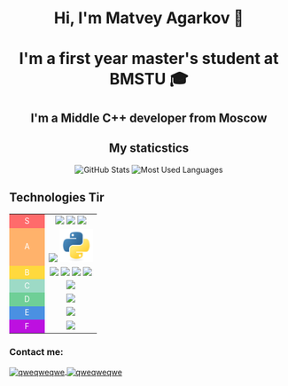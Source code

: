 <h1 align='center'>Hi, I'm Matvey Agarkov 👋</h1>
<h1 align='center'>I'm a first year master's student at BMSTU 🎓</h1>
<h2 align='center'>I'm a Middle C++ developer from Moscow</h2>
<h2 align='center'>My staticstics</h2>

<p align="center">
  <img src="https://github-readme-stats.vercel.app/api?username=Cpr4z&show_icons=true&theme=radical" alt="GitHub Stats" />
  <img src="https://github-readme-stats.vercel.app/api/top-langs/?username=Cpr4z&layout=compact&theme=radical" alt="Most Used Languages" />
</p>

## Technologies Tir

<table>
  <tr>
    <td style="background-color:#FF6B6B; color:white; text-align:center; width:50px;">S</td>
    <td style="text-align:center;">
      <img src="https://laptrinhcanban.com/c/lap-trinh-c-co-ban/gioi-thieu-ngon-ngu-c/su-khac-biet-giua-c-c++-csharp/c++.png" width="60"/>
      <img src="https://static.lwn.net/images/ns/boost.png" width="60"/>
      <img src="https://avatars.mds.yandex.net/i?id=2a00000179fb635263ab07dd222cfb1df328-4600894-images-thumbs&n=13" width="60"/>
    </td>
  </tr>
  <tr>
    <td style="background-color:#FFB26B; color:white; text-align:center; width:50px;">A</td>
    <td style="text-align:center;">
      <img src="https://gdm-catalog-fmapi-prod.imgix.net/ProductLogo/d82b510c-1268-4d8a-85c1-41b6d44a6706.png?ixlib=react-9.0.3&ch=Width%2CDPR&auto=format&w=4742" width="60"/>
      <img src="https://raw.githubusercontent.com/devicons/devicon/master/icons/python/python-original.svg" width="60"/>
    </td>
  </tr>
  <tr>
    <td style="background-color:#FFD93D; color:white; text-align:center; width:50px;">B</td>
    <td style="text-align:center;">
      <img src="https://earthly.dev/blog/assets/images/makefiles-on-windows/cmake.jpg" width="60"/>
      <img src="https://miro.medium.com/max/1400/1*6dWsxXX0Rif2VD-MHsHpNg.png" width="60"/>
      <img src="https://miro.medium.com/max/870/1*L1wCPhdvK2guitLVNVCEtw.jpeg" width="60"/>
      <img src="https://img.shields.io/badge/-SQL-003B57?logo=sql" width="60"/>
    </td>
  </tr>
  <tr>
    <td style="background-color:#9DDAC6; color:white; text-align:center; width:50px;">C</td>
    <td style="text-align:center;">
      <img src="https://cdn.worldvectorlogo.com/logos/django.svg" width="60"/>
    </td>
  </tr>
  <tr>
    <td style="background-color:#6FCF97; color:white; text-align:center; width:50px;">D</td>
    <td style="text-align:center;">
      <img src="https://avatars.mds.yandex.net/i?id=19427e719f7eda357336338835749144-5537533-images-thumbs&n=13" width="60"/>
    </td>
  </tr>
  <tr>
    <td style="background-color:#4A90E2; color:white; text-align:center; width:50px;">E</td>
    <td style="text-align:center;">
      <img src="https://avatars.mds.yandex.net/i?id=f4e85d5d0c417c00be144ae7b009f1ec-3780431-images-thumbs&n=13" width="60"/>
    </td>
  </tr>
  <tr>
    <td style="background-color:#BD10E0; color:white; text-align:center; width:50px;">F</td>
    <td style="text-align:center;">
      <img src="https://fuzeservers.ru/wp-content/uploads/4/7/b/47bf752c2f13d3f13363ea5b624bd2db.png" width="60"/>
    </td>
  </tr>
</table>




<h3 align='left'>Contact me:</h3>
<p align='left'>
    <a href="https://vk.com/cpr4z" target="_blank">
        <img align="center"
            src="https://ru.wikipedia.org/wiki/VK_%28%D0%BA%D0%BE%D0%BC%D0%BF%D0%B0%D0%BD%D0%B8%D1%8F%29#/media/%D0%A4%D0%B0%D0%B9%D0%BB:VK_Compact_Logo_(2021-present).svg"
            alt="qweqweqwe" height="40" width="40" />
    </a>
    <a href="https://t.me/matvey_agarkov" target="_blank">
        <img align="center"
            src="https://proxym.net/wp-content/uploads/2014/09/kak-nastroit-proxy-Telegram.png"
            alt="qweqweqwe" height="40" width="40" />
    </a>
</p>
